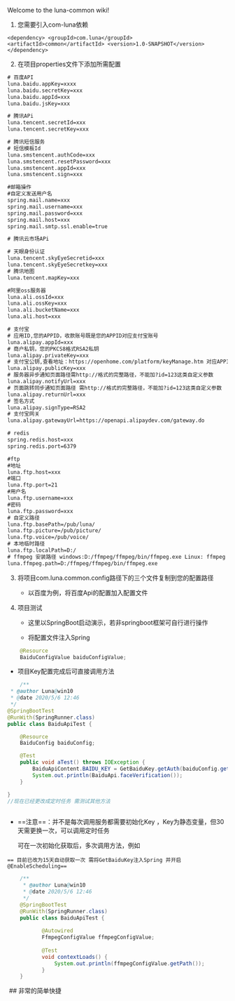 Welcome to the luna-common wiki!

 1. 您需要引入com-luna依赖

`<dependency>
    <groupId>com.luna</groupId>
    <artifactId>common</artifactId>
    <version>1.0-SNAPSHOT</version>
</dependency>` 

 2. 在项目properties文件下添加所需配置

  ```xml
# 百度API
luna.baidu.appKey=xxxx
luna.baidu.secretKey=xxx
luna.baidu.appId=xxx
luna.baidu.jsKey=xxx

# 腾讯APi
luna.tencent.secretId=xxx
luna.tencent.secretKey=xxx

# 腾讯短信服务
# 短信模板Id
luna.smstencent.authCode=xxx
luna.smstencent.resetPassword=xxx
luna.smstencent.appId=xxx
luna.smstencent.sign=xxx

#邮箱操作
#自定义发送用户名
spring.mail.name=xxx
spring.mail.username=xxx
spring.mail.password=xxx
spring.mail.host=xxx
spring.mail.smtp.ssl.enable=true

# 腾讯云市场APi

# 天眼身份认证
luna.tencent.skyEyeSecretid=xxx
luna.tencent.skyEyeSecretkey=xxx
# 腾讯地图
luna.tencent.mapKey=xxx

#阿里oss服务器
luna.ali.ossId=xxx
luna.ali.ossKey=xxx
luna.ali.bucketName=xxx
luna.ali.host=xxx

# 支付宝
# 应用ID,您的APPID，收款账号既是您的APPID对应支付宝账号
luna.alipay.appId=xxx
# 商户私钥，您的PKCS8格式RSA2私钥
luna.alipay.privateKey=xxx
# 支付宝公钥,查看地址：https://openhome.com/platform/keyManage.htm 对应APPID下的支付宝公钥。
luna.alipay.publicKey=xxx
# 服务器异步通知页面路径需http://格式的完整路径，不能加?id=123这类自定义参数
luna.alipay.notifyUrl=xxx
# 页面跳转同步通知页面路径 需http://格式的完整路径，不能加?id=123这类自定义参数
luna.alipay.returnUrl=xxx
# 签名方式
luna.alipay.signType=RSA2
# 支付宝网关
luna.alipay.gatewayUrl=https://openapi.alipaydev.com/gateway.do

# redis
spring.redis.host=xxx
spring.redis.port=6379

#ftp
#地址
luna.ftp.host=xxx
#端口
luna.ftp.port=21
#用户名
luna.ftp.username=xxx
#密码
luna.ftp.password=xxx
# 自定义路径
luna.ftp.basePath=/pub/luna/
luna.ftp.picture=/pub/picture/
luna.ftp.voice=/pub/voice/
# 本地临时路径
luna.ftp.localPath=D:/
# ffmpeg 安装路径 windows:D:/ffmpeg/ffmpeg/bin/ffmpeg.exe Linux: ffmpeg
luna.ffmpeg.path=D:/ffmpeg/ffmpeg/bin/ffmpeg.exe
  ```

  

3. 将项目com.luna.common.config路径下的三个文件复制到您的配置路径

   - 以百度为例，将百度Api的配置加入配置文件

4. 项目测试

   - 这里以SpringBoot启动演示，若非springboot框架可自行进行操作

   - 将配置文件注入Spring

 ```java
     @Resource
     BaiduConfigValue baiduConfigValue;
 ```

   - 项目Key配置完成后可直接调用方法

```java
    /**
 * @author Luna@win10
 * @date 2020/5/6 12:46
 */
@SpringBootTest
@RunWith(SpringRunner.class)
public class BaiduApiTest {

	@Resource
	BaiduConfig baiduConfig;

	@Test
	public void aTest() throws IOException {
		BaiduApiContent.BAIDU_KEY = GetBaiduKey.getAuth(baiduConfig.getAppKey(), baiduConfig.getSecretKey());
		System.out.println(BaiduApi.faceVerification());
	}

}
//现在已经更改成定时任务 需测试其他方法
     
```

   - ==注意==：并不是每次调用服务都需要初始化Key ，Key为静态变量，但30天需更换一次，可以调用定时任务

     可在一次初始化获取后，多次调用方法，例如
     
    == 目前已改为15天自动获取一次 需将GetBaiduKey注入Spring 并开启 @EnableScheduling==

 ```java
     /**
      * @author Luna@win10
      * @date 2020/5/6 12:46
      */
     @SpringBootTest
     @RunWith(SpringRunner.class)
     public class BaiduApiTest {
     
     	    @Autowired
            FfmpegConfigValue ffmpegConfigValue;
        
            @Test
            void contextLoads() {
                System.out.println(ffmpegConfigValue.getPath());
            }
     }
 ```

​     ## 非常的简单快捷

